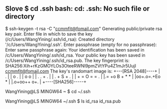 Slove 
$ cd .ssh
bash: cd: .ssh: No such file or directory
-----------------------------------------------------

$  ssh-keygen -t rsa -C "ccmmfit@fomail.com"
Generating public/private rsa key pair.
Enter file in which to save the key (/c/Users/WangYining/.ssh/id_rsa):
Created directory '/c/Users/WangYining/.ssh'.
Enter passphrase (empty for no passphrase):
Enter same passphrase again:
Your identification has been saved in /c/Users/WangYining/.ssh/id_rsa.
Your public key has been saved in /c/Users/WangYining/.ssh/id_rsa.pub.
The key fingerprint is:
SHA256:Xih+rKzGMOYLOs3OteeRWNI9pmZVtYPu4Z1mJr5UujI ccmmfit@fomail.com
The key's randomart image is:
+---[RSA 2048]----+
|            .    |
|           o .   |
|          o o    |
|     . . +   .   |
|    . + S + .    |
|  +  = O = = .   |
|.= +o B + * *    |
|oo+.o=.+Eo *     |
|.o+oo++  o+.     |
+----[SHA256]-----+


WangYining@LS MINGW64 ~
$ cd ~/.ssh

WangYining@LS MINGW64 ~/.ssh
$ ls
id_rsa  id_rsa.pub
